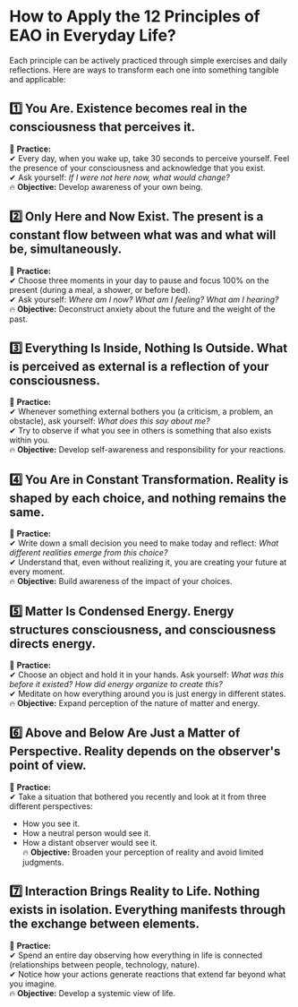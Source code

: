 # How to Apply the 12 Principles of EAO in Everyday Life?  

Each principle can be actively practiced through simple exercises and daily reflections. Here are ways to transform each one into something tangible and applicable:

## 1️⃣ You Are. Existence becomes real in the consciousness that perceives it.  
📌 **Practice:**  
✔ Every day, when you wake up, take 30 seconds to perceive yourself. Feel the presence of your consciousness and acknowledge that you exist.  
✔ Ask yourself: *If I were not here now, what would change?*  
🔥 **Objective:** Develop awareness of your own being.  

## 2️⃣ Only Here and Now Exist. The present is a constant flow between what was and what will be, simultaneously.  
📌 **Practice:**  
✔ Choose three moments in your day to pause and focus 100% on the present (during a meal, a shower, or before bed).  
✔ Ask yourself: *Where am I now? What am I feeling? What am I hearing?*  
🔥 **Objective:** Deconstruct anxiety about the future and the weight of the past.  

## 3️⃣ Everything Is Inside, Nothing Is Outside. What is perceived as external is a reflection of your consciousness.  
📌 **Practice:**  
✔ Whenever something external bothers you (a criticism, a problem, an obstacle), ask yourself: *What does this say about me?*  
✔ Try to observe if what you see in others is something that also exists within you.  
🔥 **Objective:** Develop self-awareness and responsibility for your reactions.  

## 4️⃣ You Are in Constant Transformation. Reality is shaped by each choice, and nothing remains the same.  
📌 **Practice:**  
✔ Write down a small decision you need to make today and reflect: *What different realities emerge from this choice?*  
✔ Understand that, even without realizing it, you are creating your future at every moment.  
🔥 **Objective:** Build awareness of the impact of your choices.  

## 5️⃣ Matter Is Condensed Energy. Energy structures consciousness, and consciousness directs energy.  
📌 **Practice:**  
✔ Choose an object and hold it in your hands. Ask yourself: *What was this before it existed? How did energy organize to create this?*  
✔ Meditate on how everything around you is just energy in different states.  
🔥 **Objective:** Expand perception of the nature of matter and energy.  

## 6️⃣ Above and Below Are Just a Matter of Perspective. Reality depends on the observer's point of view.  
📌 **Practice:**  
✔ Take a situation that bothered you recently and look at it from three different perspectives:  
- How you see it.  
- How a neutral person would see it.  
- How a distant observer would see it.  
🔥 **Objective:** Broaden your perception of reality and avoid limited judgments.  

## 7️⃣ Interaction Brings Reality to Life. Nothing exists in isolation. Everything manifests through the exchange between elements.  
📌 **Practice:**  
✔ Spend an entire day observing how everything in life is connected (relationships between people, technology, nature).  
✔ Notice how your actions generate reactions that extend far beyond what you imagine.  
🔥 **Objective:** Develop a systemic view of life.  